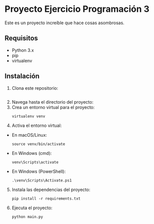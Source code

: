 # Proyecto Ejercicio Programación 3

Este es un proyecto increíble que hace cosas asombrosas.

## Requisitos

- Python 3.x
- pip
- virtualenv

## Instalación

1. Clona este repositorio:

``` shell

```

2. Navega hasta el directorio del proyecto:
3. Crea un entorno virtual para el proyecto:
    ``` shell
    virtualenv venv
    ```
4. Activa el entorno virtual:

- En macOS/Linux:
    ``` shell
    source venv/bin/activate
    ```
- En Windows (cmd):
    ``` 
    venv\Scripts\activate
    ```
- En Windows (PowerShell):
    ``` shell
    .\venv\Scripts\Activate.ps1  
    ```
5. Instala las dependencias del proyecto:
    ```shell
    pip install -r requirements.txt
    ```
   
6. Ejecuta el proyecto:
    ``` shell
    python main.py
    ```